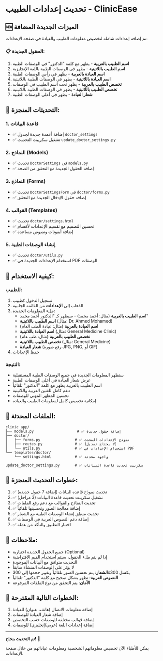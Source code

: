 # تحديث إعدادات الطبيب - ClinicEase

## 🆕 الميزات الجديدة المضافة

تم إضافة إعدادات شاملة لتخصيص معلومات الطبيب والعيادة في صفحة الإعدادات:

### 📋 الحقول الجديدة:

1. **اسم الطبيب بالعربية** - يظهر مع كلمة "الدكتور" في الوصفات الطبية
2. **اسم الطبيب باللاتينية** - يظهر في الوصفات الطبية باللغة الإنجليزية
3. **اسم العيادة بالعربية** - يظهر في رأس الوصفات الطبية
4. **اسم العيادة باللاتينية** - يظهر في الوصفات الطبية باللاتينية
5. **تخصص الطبيب بالعربية** - يظهر تحت اسم الطبيب في الوصفات
6. **تخصص الطبيب باللاتينية** - يظهر في الوصفات الطبية باللاتينية
7. **شعار العيادة** - يظهر في أعلى الوصفات الطبية

## 🔧 التحديثات المنجزة:

### 1. قاعدة البيانات
- ✅ إضافة أعمدة جديدة لجدول `doctor_settings`
- ✅ تشغيل سكريبت التحديث `update_doctor_settings.py`

### 2. النماذج (Models)
- ✅ تحديث `DoctorSettings` في `models.py`
- ✅ إضافة الحقول الجديدة مع التحقق من الصحة

### 3. النماذج (Forms)
- ✅ تحديث `DoctorSettingsForm` في `doctor/forms.py`
- ✅ إضافة حقول الإدخال الجديدة مع التحقق

### 4. القوالب (Templates)
- ✅ تحديث `doctor/settings.html`
- ✅ تحسين التصميم مع تقسيم الإعدادات لأقسام
- ✅ إضافة أيقونات ونصوص مساعدة

### 5. إنشاء الوصفات الطبية
- ✅ تحديث `doctor/utils.py`
- ✅ استخدام الإعدادات الجديدة في PDF الوصفات

## 🚀 كيفية الاستخدام:

### للطبيب:
1. تسجيل الدخول كطبيب
2. الذهاب إلى **الإعدادات** من القائمة الجانبية
3. ملء المعلومات الجديدة:
   - **اسم الطبيب بالعربية** (مثال: أحمد محمد) - سيظهر كـ "الدكتور أحمد محمد"
   - **اسم الطبيب باللاتينية** (مثال: Dr. Ahmed Mohamed)
   - **اسم العيادة بالعربية** (مثال: عيادة الطب العام)
   - **اسم العيادة باللاتينية** (مثال: General Medicine Clinic)
   - **تخصص الطبيب بالعربية** (مثال: طب عام)
   - **تخصص الطبيب باللاتينية** (مثال: General Medicine)
   - **شعار العيادة** (رفع صورة JPG, PNG, أو GIF)
4. حفظ الإعدادات

### النتيجة:
- ستظهر المعلومات الجديدة في جميع الوصفات الطبية المستقبلية
- عرض شعار العيادة في أعلى الوصفات الطبية
- اسم الطبيب بالعربية يظهر مع كلمة "الدكتور" تلقائياً
- دعم كامل للغتين العربية واللاتينية
- تحسين المظهر المهني للوصفات
- إمكانية تخصيص كامل لمعلومات الطبيب والعيادة

## 📁 الملفات المحدثة:

```
clinic_app/
├── models.py                    # ✅ إضافة حقول جديدة
├── doctor/
│   ├── forms.py                # ✅ نموذج الإعدادات المحدث
│   ├── routes.py               # ✅ (لا يحتاج تعديل)
│   └── utils.py                # ✅ استخدام الإعدادات في PDF
└── templates/doctor/
    └── settings.html           # ✅ واجهة محدثة

update_doctor_settings.py       # ✅ سكريبت تحديث قاعدة البيانات
```

## 🔄 خطوات التحديث المنجزة:

1. ✅ تحديث نموذج قاعدة البيانات (إضافة 7 حقول جديدة)
2. ✅ تشغيل سكريبت تحديث قاعدة البيانات (3 مراحل)
3. ✅ تحديث النماذج والقوالب مع دعم رفع الملفات
4. ✅ إضافة معالجة الصور وتحسينها تلقائياً
5. ✅ تحديث منطق إنشاء الوصفات الطبية مع الشعار
6. ✅ إضافة دعم النصوص العربية في الوصفات
7. ✅ اختبار التطبيق والتأكد من عمله

## 📝 ملاحظات:

- جميع الحقول الجديدة اختيارية (Optional)
- إذا لم يتم ملء الحقول، سيتم استخدام القيم الافتراضية
- التحديث متوافق مع البيانات الموجودة
- لا يؤثر على الوصفات المنشأة سابقاً
- **الشعار**: يتم تحسين الصور تلقائياً وتغيير حجمها إلى 300x300 بكسل
- **النصوص العربية**: تظهر بشكل صحيح مع كلمة "الدكتور" تلقائياً
- **الأمان**: يتم التحقق من نوع الملفات المرفوعة

## 🎯 الخطوات التالية المقترحة:

1. إضافة معلومات الاتصال (هاتف، عنوان) للعيادة
2. إضافة شعار العيادة للوصفات
3. إضافة قوالب مختلفة للوصفات حسب التخصص
4. إضافة إعدادات اللغة (عربي/إنجليزي) للوصفات

---

**تم التحديث بنجاح! 🎉**

يمكن للأطباء الآن تخصيص معلوماتهم الشخصية ومعلومات عياداتهم من خلال صفحة الإعدادات.